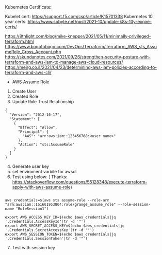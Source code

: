 
Kubernetes Certificate:

Kubelet cert: https://support.f5.com/csp/article/K15701338
Kubernetes 10 year certs: https://www.sobyte.net/post/2021-10/update-k8s-10y-expire-certs/

https://8thlight.com/blog/mike-knepper/2021/05/11/minimally-privileged-terraform.html
https://www.bogotobogo.com/DevOps/Terraform/Terraform_AWS_sts_AssumeRole_Cross_Account.php
https://skundunotes.com/2021/09/26/strengthen-security-posture-with-terraform-and-aws-iam-to-manage-aws-cloud-resources/
https://meirg.co.il/2021/04/23/determining-aws-iam-policies-according-to-terraform-and-aws-cli/


* AWS Assume Role

1. Create User
2. Created Role
3. Update Role Trust Relationship
```
{
  "Version": "2012-10-17",
  "Statement": [
    {
      "Effect": "Allow",
      "Principal": {
        "AWS": "arn:aws:iam::123456788:<user name>"
      },
      "Action": "sts:AssumeRole"
    }
  ]
}
```

4. Generate user key
5. set enviroment varbile for awscli
6. Test using below: ( Thanks: https://stackoverflow.com/questions/55128348/execute-terraform-apply-with-aws-assume-role)

```

aws_credentials=$(aws sts assume-role --role-arn "arn:aws:iam::161601953804:role/grange_assume_role" --role-session-name "RoleSession1")

export AWS_ACCESS_KEY_ID=$(echo $aws_credentials|jq '.Credentials.AccessKeyId'|tr -d '"')
export AWS_SECRET_ACCESS_KEY=$(echo $aws_credentials|jq '.Credentials.SecretAccessKey'|tr -d '"')
export AWS_SESSION_TOKEN=$(echo $aws_credentials|jq '.Credentials.SessionToken'|tr -d '"')
```
7. Test with session key
